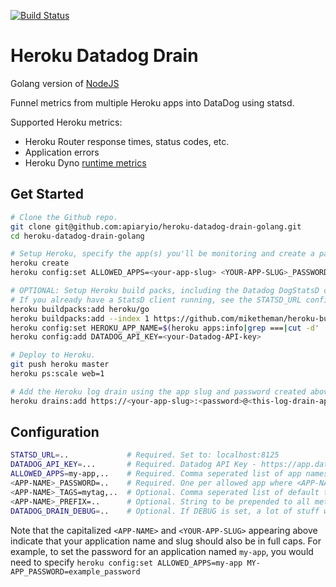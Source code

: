 [![Build Status](https://travis-ci.org/apiaryio/heroku-datadog-drain-golang.svg?branch=master)](https://travis-ci.org/apiaryio/heroku-datadog-drain-golang)

# Heroku Datadog Drain

Golang version of [NodeJS](https://github.com/ozinc/heroku-datadog-drain)

Funnel metrics from multiple Heroku apps into DataDog using statsd.

Supported Heroku metrics:
- Heroku Router response times, status codes, etc.
- Application errors
- Heroku Dyno [runtime metrics](https://devcenter.heroku.com/articles/log-runtime-metrics)

## Get Started
```bash
# Clone the Github repo.
git clone git@github.com:apiaryio/heroku-datadog-drain-golang.git
cd heroku-datadog-drain-golang

# Setup Heroku, specify the app(s) you'll be monitoring and create a password for each.
heroku create
heroku config:set ALLOWED_APPS=<your-app-slug> <YOUR-APP-SLUG>_PASSWORD=<password>

# OPTIONAL: Setup Heroku build packs, including the Datadog DogStatsD client.
# If you already have a StatsD client running, see the STATSD_URL configuration option below.
heroku buildpacks:add heroku/go
heroku buildpacks:add --index 1 https://github.com/miketheman/heroku-buildpack-datadog.git
heroku config:set HEROKU_APP_NAME=$(heroku apps:info|grep ===|cut -d' ' -f2)
heroku config:add DATADOG_API_KEY=<your-Datadog-API-key>

# Deploy to Heroku.
git push heroku master
heroku ps:scale web=1

# Add the Heroku log drain using the app slug and password created above.
heroku drains:add https://<your-app-slug>:<password>@<this-log-drain-app-slug>.herokuapp.com/ --app <your-app-slug>
```

## Configuration
```bash
STATSD_URL=..             # Required. Set to: localhost:8125
DATADOG_API_KEY=...       # Required. Datadog API Key - https://app.datadoghq.com/account/settings#api
ALLOWED_APPS=my-app,..    # Required. Comma seperated list of app names
<APP-NAME>_PASSWORD=..    # Required. One per allowed app where <APP-NAME> corresponds to an app name from ALLOWED_APPS
<APP-NAME>_TAGS=mytag,..  # Optional. Comma seperated list of default tags for each app
<APP-NAME>_PREFIX=..      # Optional. String to be prepended to all metrics from a given app
DATADOG_DRAIN_DEBUG=..    # Optional. If DEBUG is set, a lot of stuff will be logged :)
```
Note that the capitalized `<APP-NAME>` and `<YOUR-APP-SLUG>` appearing above indicate that your application name and slug should also be in full caps. For example, to set the password for an application named `my-app`, you would need to specify `heroku config:set ALLOWED_APPS=my-app MY-APP_PASSWORD=example_password`
